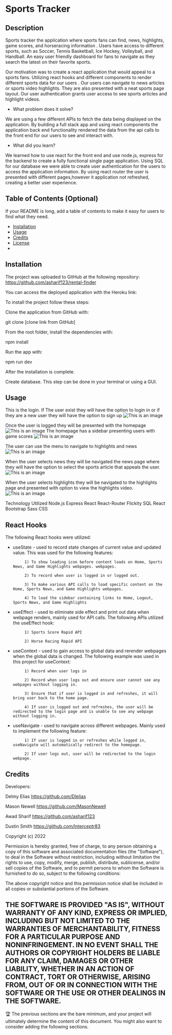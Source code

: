 # Sports Tracker


## Description
Sports tracker the application where sports fans can find, news, highlights, game scores, and horseracing information . Users have access to different sports, such as Soccer, Tennis Basketball, Ice Hockey, Volleyball, and Handball. An easy user friendly dashboard for fans to navigate as they search the latest on their favorite sports. 


Our motivation was to create a react application that would appeal to a sports fans. Utilizing react hooks and different components to render different sports data for our users . Our users can navigate to news articles or sports video highlights. They are also presented with a neat sports page layout. Our user authentication grants user access to see sports articles and highlight videos. 


- What problem does it solve?

We are using a few different APIs to fetch the data being displayed on the application. By building a full stack app and using react components the application back end functionality rendered the data from the api calls to the front end for our users to see and interact with. 
 


- What did you learn?

We learned how to use react for the front end and use node.js, express for the backend to create a fully functional single page application. Using SQL for our database we were able to create user authentication for the users to access the application information.  By using react router the user is presented with different pages,however it application not refreshed, creating a better user experience. 


## Table of Contents (Optional)
If your README is long, add a table of contents to make it easy for users to find what they need.
- [Installation](#installation)
- [Usage](#usage)
- [Credits](#credits)
- [License](#license)
- 
## Installation
The project was uploaded to GitHub at the following repository:  https://github.com/asharif123/rental-finder

You can access the deployed application with the Heroku link: 

To install the project follow these steps:

Clone the application from GitHub with:

git clone [clone link from GitHub]

From the root folder, install the dependencies with:

npm install

Run the app with:

npm run dev

After the installation is complete. 

Create database. This step can be done in your terminal or using a GUI. 

## Usage

This is the login. If The user exist they will have the option to login in or if they are a new user they will have the option to sign up
![This is an image](/sports-tracker-client/public/demo/loginpage.png)

Once the user is logged they will be presented with the homepage 
![This is an image](/sports-tracker-client/public/demo/Home-one.png)
The homepage has a sidebar presenting users with game scores
![This is an image](/sports-tracker-client/public/demo/Home-two.png)

The user can use the menu to navigate to highlights and news 
![This is an image](/sports-tracker-client/public/demo/navmenu.png)

When the user selects news they will be navigated the news page where they will have the option to select the sports article that appeals the user. 
![This is an image](/sports-tracker-client/public/demo/newspage.png)

When the user selects highlights they will be navigated to the highlights page and presented with option to view the highlights video.
![This is an image](/sports-tracker-client/public/demo/highlightspage.png)

Technology Utilized
Node.js
Express
React
React-Router
Flickity
SQL
React Bootstrap
Sass CSS

## React Hooks
The following React hooks were utilized:

- useState - used to record state changes of current value and updated value. This was used for the following features:

           1) To show loading icon before content loads on Home, Sports News, and Game Highlights webpages. webpages.
          
           2) To record when user is logged in or logged out.
           
           3) To make various API calls to load specific content on the Home, Sports News, and Game Highlights webpages.
           
           4) To load the sidebar containing links to Home, Logout, Sports News, and Game Highlights
           
- useEffect - used to eliminate side effect and print out data when webpage renders, mainly used for API calls. The following APIs utilized the useEffect hook:

           1) Sports Score Rapid API

           2) Horse Racing Rapid API

- useContext - used to gain access to global data and rerender webpages when the global data is changed. The following example was used in this project for useContext:

           1) Record when user logs in
           
           2) Record when user logs out and ensure user cannot see any webpages without logging in.

           3) Ensure that if user is logged in and refreshes, it will bring user back to the home page.
           
           4) If user is logged out and refreshes, the user will be redirected to the login page and is unable to see any webpage without logging in.

- useNavigate - used to navigate across different webpages. Mainly used to implement the following feature:

           1) If user is logged in or refreshes while logged in, useNavigate will automatically redirect to the homepage.
           
           2) If user logs out, user will be redirected to the login webpage.



## Credits
Developers:

Delmy Elias https://github.com/Dlelias
 
Mason Newell https://github.com/MasonNewell

Awad Sharif https://github.com/asharif123

Dustin Smith https://github.com/Interceptr83

Copyright (c) 2022

Permission is hereby granted, free of charge, to any person obtaining a copy of this software and associated documentation files (the "Software"), to deal in the Software without restriction, including without limitation the rights to use, copy, modify, merge, publish, distribute, sublicense, and/or sell copies of the Software, and to permit persons to whom the Software is furnished to do so, subject to the following conditions:

The above copyright notice and this permission notice shall be included in all copies or substantial portions of the Software.

THE SOFTWARE IS PROVIDED "AS IS", WITHOUT WARRANTY OF ANY KIND, EXPRESS OR IMPLIED, INCLUDING BUT NOT LIMITED TO THE WARRANTIES OF MERCHANTABILITY, FITNESS FOR A PARTICULAR PURPOSE AND NONINFRINGEMENT. IN NO EVENT SHALL THE AUTHORS OR COPYRIGHT HOLDERS BE LIABLE FOR ANY CLAIM, DAMAGES OR OTHER LIABILITY, WHETHER IN AN ACTION OF CONTRACT, TORT OR OTHERWISE, ARISING FROM, OUT OF OR IN CONNECTION WITH THE SOFTWARE OR THE USE OR OTHER DEALINGS IN THE SOFTWARE.
---
🏆 The previous sections are the bare minimum, and your project will ultimately determine the content of this document. You might also want to consider adding the following sections.
